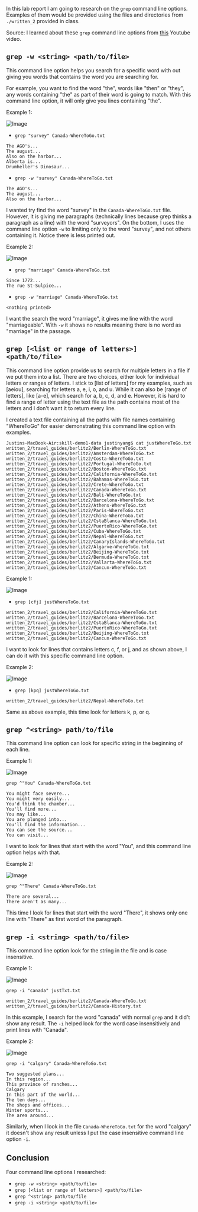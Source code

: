 In this lab report I am going to research on the `grep` command line options. Examples of them would be provided using the files and directories from `./written_2` provided in class.

Source: I learned about these `grep` command line options from [this](https://www.youtube.com/watch?v=N05sWPgj-44&ab_channel=DistroTube) Youtube video.

`grep -w <string> <path/to/file>`
---

This command line option helps you search for a specific word with out giving you words that contains the word you are searching for.

For example, you want to find the word "the", words like "then" or "they", any words containing "the" as part of their word is going to match. With this command line option, it will only give you lines containing "the".

Example 1:

![Image](grep-w1.png)

- `grep "survey" Canada-WhereToGo.txt`

```
The AGO's...
The august...
Also on the harbor...
Alberta is...
Drumheller's Dinosaur...
```

- `grep -w "survey" Canada-WhereToGo.txt`

```
The AGO's...
The august...
Also on the harbor...
```

I wanted try find the word "survey" in the `Canada-WhereToGo.txt` file. However, it is giving me paragraphs (technically lines because grep thinks a paragraph as a line) with the word "surveyors". On the bottom, I uses the command line option `-w` to limiting only to the word "survey", and not others containing it. Notice there is less printed out.

Example 2:

![Image](grep-w2.png)

- `grep "marriage" Canada-WhereToGo.txt`

```
Since 1772...
The rue St-Sulpice...
```

- `grep -w "marriage" Canada-WhereToGo.txt`

```
<nothing printed>
```

I want the search the word "marriage", it gives me line with the word "marriageable". With `-w` it shows no results meaning there is no word as "marriage" in the passage.

`grep [<list or range of letters>] <path/to/file>`
---

This command line option provide us to search for multiple letters in a file if we put them into a list. There are two choices, either look for individual letters or ranges of letters. I stick to [list of letters] for my examples, such as [aeiou], searching for letters a, e, i, o, and u. While it can also be [range of letters], like [a-e], which search for a, b, c, d, and e. However, it is hard to find a range of letter using the text file as the path contains most of the letters and I don't want it to return every line. 

I created a text file containing all the paths with file names containing "WhereToGo" for easier demonstrating this command line option with examples.

```
Justins-MacBook-Air:skill-demo1-data justinyang$ cat justWhereToGo.txt
written_2/travel_guides/berlitz2/Berlin-WhereToGo.txt
written_2/travel_guides/berlitz2/Amsterdam-WhereToGo.txt
written_2/travel_guides/berlitz2/Costa-WhereToGo.txt
written_2/travel_guides/berlitz2/Portugal-WhereToGo.txt
written_2/travel_guides/berlitz2/Boston-WhereToGo.txt
written_2/travel_guides/berlitz2/California-WhereToGo.txt
written_2/travel_guides/berlitz2/Bahamas-WhereToGo.txt
written_2/travel_guides/berlitz2/Crete-WhereToGo.txt
written_2/travel_guides/berlitz2/Canada-WhereToGo.txt
written_2/travel_guides/berlitz2/Bali-WhereToGo.txt
written_2/travel_guides/berlitz2/Barcelona-WhereToGo.txt
written_2/travel_guides/berlitz2/Athens-WhereToGo.txt
written_2/travel_guides/berlitz2/Paris-WhereToGo.txt
written_2/travel_guides/berlitz2/China-WhereToGo.txt
written_2/travel_guides/berlitz2/CstaBlanca-WhereToGo.txt
written_2/travel_guides/berlitz2/PuertoRico-WhereToGo.txt
written_2/travel_guides/berlitz2/Cuba-WhereToGo.txt
written_2/travel_guides/berlitz2/Nepal-WhereToGo.txt
written_2/travel_guides/berlitz2/CanaryIslands-WhereToGo.txt
written_2/travel_guides/berlitz2/Algarve-WhereToGo.txt
written_2/travel_guides/berlitz2/Beijing-WhereToGo.txt
written_2/travel_guides/berlitz2/Bermuda-WhereToGo.txt
written_2/travel_guides/berlitz2/Vallarta-WhereToGo.txt
written_2/travel_guides/berlitz2/Cancun-WhereToGo.txt
```

Example 1:

![Image](greplist1.png)

- `grep [cfj] justWhereToGo.txt`

```
written_2/travel_guides/berlitz2/California-WhereToGo.txt
written_2/travel_guides/berlitz2/Barcelona-WhereToGo.txt
written_2/travel_guides/berlitz2/CstaBlanca-WhereToGo.txt
written_2/travel_guides/berlitz2/PuertoRico-WhereToGo.txt
written_2/travel_guides/berlitz2/Beijing-WhereToGo.txt
written_2/travel_guides/berlitz2/Cancun-WhereToGo.txt
```

I want to look for lines that contains letters c, f, or j, and as shown above, I can do it with this specific command line option.

Example 2:

![Image](greplist2.png)

- `grep [kpq] justWhereToGo.txt`

```
written_2/travel_guides/berlitz2/Nepal-WhereToGo.txt
```
  
Same as above example, this time look for letters k, p, or q. 

`grep ^<string> path/to/file`
---
  
This command line option can look for specific string in the beginning of each line.

Example 1:

![Image](grep^1.png)

`grep ^"You" Canada-WhereToGo.txt`

```
You might face severe...
You might very easily...
You'd think the chamber...
You'll find more...
You may like...
You are plunged into...
You'll find the information...
You can see the source...
You can visit...
```
  
I want to look for lines that start with the word "You", and this command line option helps with that.

Example 2:

![Image](grep^2.png)

`grep ^"There" Canada-WhereToGo.txt`

```
There are several...
There aren't as many...
```
  
This time I look for lines that start with the word "There", it shows only one line with "There" as first word of the paragraph.

`grep -i <string> <path/to/file>`
---

This command line option look for the string in the file and is case insensitive.
    
Example 1:

![Image](grep-i1.png)

`grep -i "canada" justTxt.txt`

```
written_2/travel_guides/berlitz2/Canada-WhereToGo.txt
written_2/travel_guides/berlitz2/Canada-History.txt
```
    
In this example, I search for the word "canada" with normal `grep` and it did't show any result. The `-i` helped look for the word case insensitively and print lines with "Canada".

Example 2:

![Image](grep-i2.png)

`grep -i "calgary" Canada-WhereToGo.txt`

```
Two suggested plans...
In this region...
This province of ranches...
Calgary
In this part of the world...
The ten days...
The shops and offices...
Winter sports...
The area around...
```
    
Similarly, when I look in the file `Canada-WhereToGo.txt` for the word "calgary" it doesn't show any result unless I put the case insensitive command line option `-i`.

Conclusion
---
Four command line options I researched:

- `grep -w <string> <path/to/file>`
- `grep [<list or range of letters>] <path/to/file>`
- `grep ^<string> path/to/file`
- `grep -i <string> <path/to/file>`
